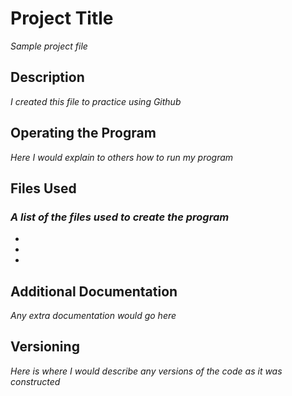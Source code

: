 # Project Title
*Sample project file*

## Description
*I created this file to practice using Github*

## Operating the Program
*Here I would explain to others how to run my program*

## Files Used
### *A list of the files used to create the program*
- 
-
-

## Additional Documentation
*Any extra documentation would go here*

## Versioning
*Here is where I would describe any versions of the code as it was constructed*
